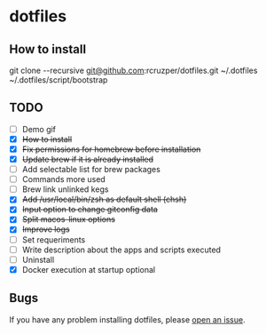 # dotfiles

## How to install
git clone --recursive git@github.com:rcruzper/dotfiles.git ~/.dotfiles
~/.dotfiles/script/bootstrap

## TODO
- [ ] Demo gif
- [x] ~~How to install~~
- [x] ~~Fix permissions for homebrew before installation~~
- [x] ~~Update brew if it is already installed~~
- [ ] Add selectable list for brew packages
- [ ] Commands more used
- [ ] Brew link unlinked kegs
- [x] ~~Add /usr/local/bin/zsh as default shell (chsh)~~
- [x] ~~Input option to change gitconfig data~~
- [x] ~~Split macos-linux options~~
- [x] ~~Improve logs~~
- [ ] Set requeriments
- [ ] Write description about the apps and scripts executed
- [ ] Uninstall
- [x] Docker execution at startup optional

## Bugs
If you have any problem installing dotfiles, please [open an issue](https://github.com/rcruzper/dotfiles/issues).